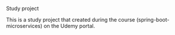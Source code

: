 Study project

This is a study project that created during the course (spring-boot-microservices) on the Udemy portal.
